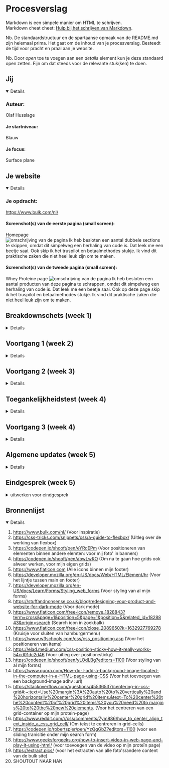 # Procesverslag
Markdown is een simpele manier om HTML te schrijven.  
Markdown cheat cheet: [Hulp bij het schrijven van Markdown](https://github.com/adam-p/markdown-here/wiki/Markdown-Cheatsheet).

Nb. De standaardstructuur en de spartaanse opmaak van de README.md zijn helemaal prima. Het gaat om de inhoud van je procesverslag. Besteedt de tijd voor pracht en praal aan je website.

Nb. Door *open* toe te voegen aan een *details* element kun je deze standaard open zetten. Fijn om dat steeds voor de relevante stuk(ken) te doen.





## Jij

<details open>

### Auteur:
Olaf Husslage

#### Je startniveau:
Blauw

#### Je focus:
Surface plane
 
</details>





## Je website

<details open>

### Je opdracht:
https://www.bulk.com/nl/

#### Screenshot(s) van de eerste pagina (small screen): 
Homepage  
<img src="images/page_1.png" width="375px" alt="omschrijving van de pagina">
Ik heb besloten een aantal dubbele sections te skippen, omdat dit simpelweg een herhaling van code is. Dat leek me een beetje saai. Ook skip ik het truspilot en betaalmethodes stukje. Ik vind dit praktische zaken die niet heel leuk zijn om te maken.

#### Screenshot(s) van de tweede pagina (small screen):
Whey Proteine page 
<img src="images/page_2.png" width="375px" alt="omschrijving van de pagina">
Ik heb besloten een aantal producten van deze pagina te schrappen, omdat dit simpelweg een herhaling van code is. Dat leek me een beetje saai. Ook op deze page skip ik het truspilot en betaalmethodes stukje. Ik vind dit praktische zaken die niet heel leuk zijn om te maken.
 
</details>





## Breakdownschets (week 1)

<details>

### de hele pagina: 
<img src="images/breakdown_1.png" width="375px" alt="breakdown van de hele pagina">

<img src="images/breakdown2.png" width="375px" alt="breakdown van de hele pagina">

### dynamisch deel (bijv menu): 
<img src="images/dynamisch_deel.jpg" width="375px" alt="breakdown van een dynamisch deel">

### wellicht nog een dynamisch deel (bijv filter): 
<img src="images/dummy-plaatje.jpg" width="375px" alt="breakdown van nog een dynamisch deel">

</details>





## Voortgang 1 (week 2)

<details>

### Stand van zaken
Ik heb mijn volledige HTML geschreven op basis van mijn breakdown-schets. Ik denk dat ik klaar ben voor het schrijven van mijn CSS. 


### Verslag van meeting
Omdat ik nog niet super veel gedaan heb, is er niet zoveel feedback:
- Ik heb mooie code geschreven en kan idd aan de slag met CSS
- Heading's kloppen nog niet, binnen article H3 en erbuiten H2
- Robert gaat me de maandag erna helpen met mijn code

Maandag: met robert afgesproken dat alle headings binnen articles een h3 zijn en alle headings binnen sections h2's. Er is vanzelfsprekend 1x een H1, helemaal bovenaan de page.

</details>





## Voortgang 2 (week 3)

<details>

### Stand van zaken
Hier dit ging goed & dit was lastig (neem ook screenshots op van delen van je website en code)

Wat niet goed ging was dat mijn grid template voor een paar afbeeldingen op de homepage niet goed werkte, waardoor deze afbeeldingen niet geplaatst werden zoals ik wil. Het ging hier om 3 afbeeldingen, waarbij er op de eerste rij 1 afbeelding moest komen en op de 2e rij 2 afbeeldingen. Door zelf te proberen ben ik erachter gekomen dat het lag aan dat de width per afbeelding op 100% moest staan. Dit heb ik gedaan en de afbeeldingen postioneerden zoals ik het wilde. 

Hier stond het verkeerd:
<img src="images/verkeerde_positionering_grid" width="375px" alt="grid werkte niet">

Nu staat het zo (door bij inspecteren te kijken naar de vakken in de grid template en hoe daar een afbeelding in past):
<img src="images/goede_positionering_grid" width="375px" alt="grid werkt wel">

Ik heb goede code geschreven en kan verder met transities voor mijn menu's.

### Verslag van meeting
- Grid row start en end bij elementen toevoegen in een grid, om ze goed te positioneren.
- Minder classes en meer css selectoren in plaats daarvan gebruiken.
- Volgens de studentassistent ben ik goed op weg en is het wijs om met transities te beginnen (hamburger, winkelmand).

</details>





## Toegankelijkheidstest (week 4)

<details>

### Bevindingen
Lijst met je bevindingen die in de test naar voren kwamen:

#### Kleurenblindheid-bril
Maakt niet echt verschil in of je dingen wel of niet kan lezen. Alles wat wit is ziet er alleen veel geler uit. Grijze tekst nog wel leesbaar maar wel iets moeilijker. Andere kleuren als blauw zijn veel intenser. 

Veranderingen die ik kan toepassen: zwarte tekst ipv grijze tekst gebruiken.


#### Low contrast-bril (blurry vision) 
Enige wat je nog kan lezen zijn de grote lettertypes. Kleine lettertypes en al helemaal in het grijs worden onleesbaar. 

Wat een oplossing zou kunnen doen is een modus toevoegen waarbij je in kan stellen dat lettertypes veel groter worden en wederom de grijze tekst zwart maken.


#### Hemifield loss-bril 
Het verschil met hoe je normaal ziet is niet heel groot. Er is alleen een stukje van je beeld afgesneden, maar dit is niet problematisch.


#### Elastiekje om 2 vingers 
Scrollen is echt moeilijk geworden. Je hebt bij een macbook namelijk 2 vingers nodig om te scrollen. Typen gaat nog wel.

Modus toestaan waarin je met 1 vinger kan scrollen kan dit wellicht oplossen.


#### Parkingson-nabootsing
Typen wordt bijna onmogelijk, scrollen gaat nog enigszins.

Dit is wellicht op te lossen door voice control toe te passen in je site.

#### Feedback klasgenoot nav tabben door site
- Search bar opmaak kan je misschien veranderen
- Dingen die geen buttons zijn als een a met link stylen, alleen als iets binnen een page werkt mag het alleen een button zijn
- ‘Nieuw’ niet als button
- Winkelmandje werkt nog niet dus wordt ook nog niet gepakt

#### Test met screenreader
- Hamburgermenu wordt uitgesproken als een link
- Winkelmandje heeft geen link dus wordt niet uitgesproken
- Alle teksten worden uitgesproken
- Alle links worden uitgesproken
- Images worden niet genoemd (moet ik echt fixen, anders loopt mn andere page echt in de soep.

Ik ga al deze feedback verwerken.
</details>




## Voortgang 3 (week 4)

<details>

### Stand van zaken
Alles gaat eigenlijk volgens plan en ik ben lekker op schema. Het enige wat me niet lukt is de header sticky maken..

### Verslag van meeting
hier na afloop snel de uitkomsten van de meeting vastleggen

- Iets meer pseudo classes gebruiken, classes vooral voor Java gebruiken (maar ik wil juist classes voor sections om het overzicht voor mezelf te bewaren)
- #'s in href toevoegen.
- Oplossing gevonden voor sticky nav met de student-assistent. (= width: 100vw op de nav, op de main een 6em padding, de header position:fixed en voor de slider een width van 100%. Ten slotte een maximale breedte voor box die eromheen zit met daarbij overflow:hidden)

</details>



## Algemene updates (week 5)

<details>
6-10: mijn CSS tussentijds gevalideerd en kreeg alleen 4 waarschuwingen. Geen errors:

<img src="images/css_validatie_1.png" width="375px" alt="css validatie">

6-10: mijn JS tussentijds gevalideerd en kreeg alleen 2 errors: missing semicolon. Het ging hier slechts om 2 console-logs:

<img src="images/js_validatie_1.png" width="375px" alt="js validatie">

6-10: mijn HTML tussentijds gevalideerd en kreeg 18 errors en 22 waarschuwingen. De errors gingen vooral om img en a die binenn een ul staan, omdat dit niet mag als child van een ul element. 

<img src="images/html_validatie_1.png" width="375px" alt="html validatie 1">

<img src="images/html_validatie_1.2.png" width="375px" alt="html validatie 1.2">

Ook stond er een figcaption binnen een atricle en dit mag je alleen gebruiken binnen een parent met de naam 'figure'. Dit kon ik niet wijzigen naar figure, omdat het ging om een grid block met zowel een article met tekst en articles met img's. Uiteindelijk heb ik het op moeten lossen met een div (tevens ook enige div in mijn hele code), omdat ik zo sections kon gebruiken en die gelijkwaardige styling kon geven. Zo bleef mijn grid er mooi uit zien. Het resultaat:

<img src="images/div_gebruikt.png" width="375px" alt="code met div">

<img src="images/resultaat_grid_div.2.png" width="375px" alt="html validatie 1.2">


Alle errors heb ik verwerkt en de waarschuwingen heb ik ook gecontroleerd.




Ik ben ook verder gegaan met mijn 2e page. Hier ben ik bezig met buttons naar de volgende pagina's met resultaten.

Begonnen met een grid-template:
<img src="images/grid_buttons.png" width="375px" alt="grid voor buttons">

Resultaat van mijn buttons:
<img src="images/resultaat_buttons.2.png" width="375px" alt="resultaat voor buttons">

</details>


## Eindgesprek (week 5)

<details>
<summary>uitwerken voor eindgesprek</summary>

### Stand van zaken
hier dit ging goed & dit was lastig (neem ook screenshots op van delen van je website en code)

### Screenshot(s)

hier screenshot(s) van je eindresultaat

</details>




## Bronnenlijst

<details open>

1. https://www.bulk.com/nl/ (Voor inspiratie)
2. https://css-tricks.com/snippets/css/a-guide-to-flexbox/ (Uitleg over de werking van flexbox)
3. https://codepen.io/shooft/pen/eYRdEPm (Voor positioneren van elementen binnen andere elemten: voor mij foto' in banners)
4. https://codepen.io/shooft/pen/abwLwRO (Om na te gaan hoe grids ook alweer werken, voor mijn eigen grids)
5. https://www.flaticon.com (Alle icons binnen mijn footer)
6. https://developer.mozilla.org/en-US/docs/Web/HTML/Element/hr (Voor het lijntje tussen main en footer)
7. https://developer.mozilla.org/en-US/docs/Learn/Forms/Styling_web_forms (Voor styling van al mijn forms)
8. https://stuffandnonsense.co.uk/blog/redesigning-your-product-and-website-for-dark-mode (Voor dark mode)
9. https://www.flaticon.com/free-icon/remove_1828843?term=cross&page=1&position=5&page=1&position=5&related_id=1828843&origin=search (Search icon in zoekbalk)
10. https://www.flaticon.com/free-icon/close_2089650?k=1632927769278 (Kruisje voor sluiten van hamburgermenu)
11. https://www.w3schools.com/css/css_positioning.asp (Voor het positioneren van items)
12. https://elad.medium.com/css-position-sticky-how-it-really-works-54cd01dc2d46 (Voor uitleg over position:sticky)
13. https://codepen.io/shooft/pen/yLOdLBg?editors=1100 (Voor styling van al mijn forms)
14. https://www.quora.com/How-do-I-add-a-background-image-located-in-the-computer-in-a-HTML-page-using-CSS (Voor het toevoegen van een background-image adhv :url) 
15. https://stackoverflow.com/questions/45536537/centering-in-css-grid#:~:text=Use%20margin%3A%20auto%20to%20vertically%20and%20horizontally%20center%20grid%20items.&text=To%20center%20the%20content%20of%20grid%20items%20you%20need%20to,margins%20to%20the%20new%20elements. (Voor het centreren van een grid-container op mijn protein-page)
16. https://www.reddit.com/r/css/comments/7ym886/how_to_center_align_text_inside_a_css_grid_cell/ (Om tekst te centreren in grid-cells)
17. https://codepen.io/robertspier/pen/YzQgGbZ?editors=1100 (voor een sliding tranisitie onder mijn search form)
18. https://www.geeksforgeeks.org/how-to-insert-video-in-web-page-and-play-it-using-html/ (voor toevoegen van de video op mijn proteïn page)
19. https://extract.pics/ (voor het extracten van alle foto's/andere content van de bulk site)
20. SHOUTOUT NAAR HAN 

</details>